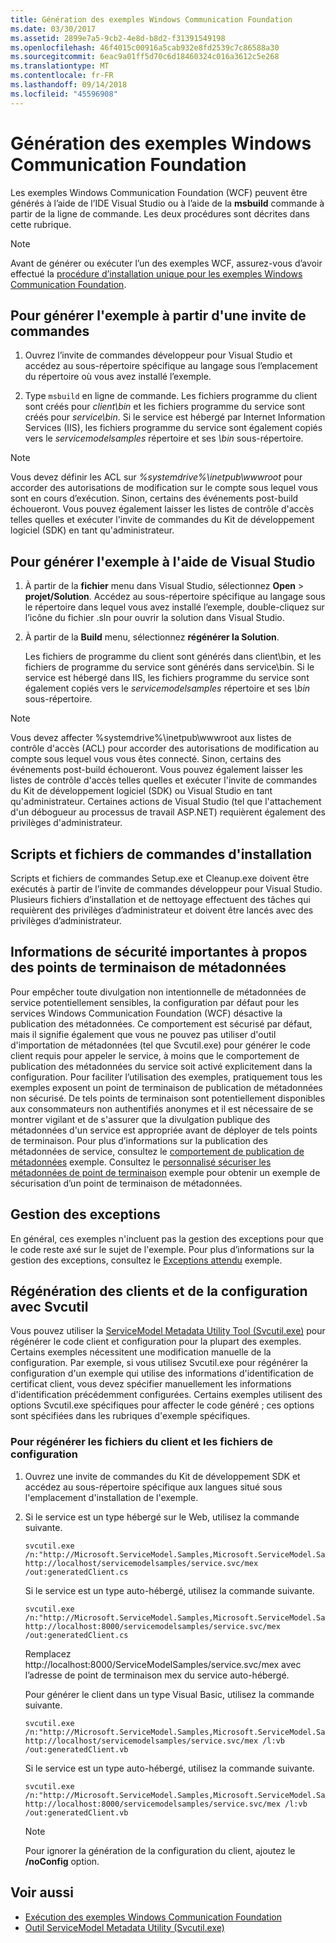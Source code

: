 ```yaml
---
title: Génération des exemples Windows Communication Foundation
ms.date: 03/30/2017
ms.assetid: 2899e7a5-9cb2-4e8d-b8d2-f31391549198
ms.openlocfilehash: 46f4015c00916a5cab932e8fd2539c7c86588a30
ms.sourcegitcommit: 6eac9a01ff5d70c6d18460324c016a3612c5e268
ms.translationtype: MT
ms.contentlocale: fr-FR
ms.lasthandoff: 09/14/2018
ms.locfileid: "45596908"
---
```

# <a name="building-the-windows-communication-foundation-samples"></a>Génération des exemples Windows Communication Foundation

Les exemples Windows Communication Foundation (WCF) peuvent être générés à l’aide de l’IDE Visual Studio ou à l’aide de la **msbuild** commande à partir de la ligne de commande. Les deux procédures sont décrites dans cette rubrique.

> [!NOTE]
> Avant de générer ou exécuter l’un des exemples WCF, assurez-vous d’avoir effectué la [procédure d’installation unique pour les exemples Windows Communication Foundation](../../../../docs/framework/wcf/samples/one-time-setup-procedure-for-the-wcf-samples.md).

## <a name="to-build-the-sample-using-a-command-prompt"></a>Pour générer l'exemple à partir d'une invite de commandes

1.  Ouvrez l’invite de commandes développeur pour Visual Studio et accédez au sous-répertoire spécifique au langage sous l’emplacement du répertoire où vous avez installé l’exemple.

2.  Type `msbuild` en ligne de commande. Les fichiers programme du client sont créés pour *client\bin* et les fichiers programme du service sont créés pour *service\bin*. Si le service est hébergé par Internet Information Services (IIS), les fichiers programme du service sont également copiés vers le *servicemodelsamples* répertoire et ses *\bin* sous-répertoire.

> [!NOTE]
> Vous devez définir les ACL sur *%systemdrive%\inetpub\wwwroot* pour accorder des autorisations de modification sur le compte sous lequel vous sont en cours d’exécution. Sinon, certains des événements post-build échoueront. Vous pouvez également laisser les listes de contrôle d'accès telles quelles et exécuter l'invite de commandes du Kit de développement logiciel (SDK) en tant qu'administrateur.

## <a name="to-build-the-sample-using-visual-studio"></a>Pour générer l'exemple à l'aide de Visual Studio

1. À partir de la **fichier** menu dans Visual Studio, sélectionnez **Open** > **projet/Solution**. Accédez au sous-répertoire spécifique au langage sous le répertoire dans lequel vous avez installé l’exemple, double-cliquez sur l’icône du fichier .sln pour ouvrir la solution dans Visual Studio.

1. À partir de la **Build** menu, sélectionnez **régénérer la Solution**.

   Les fichiers de programme du client sont générés dans client\bin, et les fichiers de programme du service sont générés dans service\bin. Si le service est hébergé dans IIS, les fichiers programme du service sont également copiés vers le *servicemodelsamples* répertoire et ses *\bin* sous-répertoire.

> [!NOTE]
> Vous devez affecter %systemdrive%\inetpub\wwwroot aux listes de contrôle d'accès (ACL) pour accorder des autorisations de modification au compte sous lequel vous vous êtes connecté. Sinon, certains des événements post-build échoueront. Vous pouvez également laisser les listes de contrôle d'accès telles quelles et exécuter l'invite de commandes du Kit de développement logiciel (SDK) ou Visual Studio en tant qu'administrateur. Certaines actions de Visual Studio (tel que l'attachement d'un débogueur au processus de travail ASP.NET) requièrent également des privilèges d'administrateur.

## <a name="setup-batch-files-and-scripts"></a>Scripts et fichiers de commandes d'installation
 Scripts et fichiers de commandes Setup.exe et Cleanup.exe doivent être exécutés à partir de l’invite de commandes développeur pour Visual Studio. Plusieurs fichiers d’installation et de nettoyage effectuent des tâches qui requièrent des privilèges d’administrateur et doivent être lancés avec des privilèges d’administrateur.

## <a name="important-security-information-about-metadata-endpoints"></a>Informations de sécurité importantes à propos des points de terminaison de métadonnées
 Pour empêcher toute divulgation non intentionnelle de métadonnées de service potentiellement sensibles, la configuration par défaut pour les services Windows Communication Foundation (WCF) désactive la publication des métadonnées. Ce comportement est sécurisé par défaut, mais il signifie également que vous ne pouvez pas utiliser d'outil d'importation de métadonnées (tel que Svcutil.exe) pour générer le code client requis pour appeler le service, à moins que le comportement de publication des métadonnées du service soit activé explicitement dans la configuration. Pour faciliter l’utilisation des exemples, pratiquement tous les exemples exposent un point de terminaison de publication de métadonnées non sécurisé. De tels points de terminaison sont potentiellement disponibles aux consommateurs non authentifiés anonymes et il est nécessaire de se montrer vigilant et de s'assurer que la divulgation publique des métadonnées d'un service est appropriée avant de déployer de tels points de terminaison. Pour plus d’informations sur la publication des métadonnées de service, consultez le [comportement de publication de métadonnées](../../../../docs/framework/wcf/samples/metadata-publishing-behavior.md) exemple. Consultez le [personnalisé sécuriser les métadonnées de point de terminaison](../../../../docs/framework/wcf/samples/custom-secure-metadata-endpoint.md) exemple pour obtenir un exemple de sécurisation d’un point de terminaison de métadonnées.

## <a name="exception-handling"></a>Gestion des exceptions
 En général, ces exemples n'incluent pas la gestion des exceptions pour que le code reste axé sur le sujet de l'exemple. Pour plus d’informations sur la gestion des exceptions, consultez le [Exceptions attendu](../../../../docs/framework/wcf/samples/expected-exceptions.md) exemple.

## <a name="regenerating-clients-and-configuration-with-svcutil"></a>Régénération des clients et de la configuration avec Svcutil
 Vous pouvez utiliser la [ServiceModel Metadata Utility Tool (Svcutil.exe)](../../../../docs/framework/wcf/servicemodel-metadata-utility-tool-svcutil-exe.md) pour régénérer le code client et configuration pour la plupart des exemples. Certains exemples nécessitent une modification manuelle de la configuration. Par exemple, si vous utilisez Svcutil.exe pour régénérer la configuration d'un exemple qui utilise des informations d'identification de certificat client, vous devez spécifier manuellement les informations d'identification précédemment configurées. Certains exemples utilisent des options Svcutil.exe spécifiques pour affecter le code généré ; ces options sont spécifiées dans les rubriques d'exemple spécifiques.

### <a name="to-regenerate-the-client-and-configuration-files"></a>Pour régénérer les fichiers du client et les fichiers de configuration

1.  Ouvrez une invite de commandes du Kit de développement SDK et accédez au sous-répertoire spécifique aux langues situé sous l'emplacement d'installation de l'exemple.

2.  Si le service est un type hébergé sur le Web, utilisez la commande suivante.

    ```
    svcutil.exe /n:"http://Microsoft.ServiceModel.Samples,Microsoft.ServiceModel.Samples" http://localhost/servicemodelsamples/service.svc/mex /out:generatedClient.cs
    ```

     Si le service est un type auto-hébergé, utilisez la commande suivante.

    ```
    svcutil.exe /n:"http://Microsoft.ServiceModel.Samples,Microsoft.ServiceModel.Samples" http://localhost:8000/servicemodelsamples/service.svc/mex /out:generatedClient.cs
    ```

     Remplacez http://localhost:8000/ServiceModelSamples/service.svc/mex avec l’adresse de point de terminaison mex du service auto-hébergé.

     Pour générer le client dans un type Visual Basic, utilisez la commande suivante.

    ```
    svcutil.exe /n:"http://Microsoft.ServiceModel.Samples,Microsoft.ServiceModel.Samples" http://localhost/servicemodelsamples/service.svc/mex /l:vb /out:generatedClient.vb
    ```

     Si le service est un type auto-hébergé, utilisez la commande suivante.

    ```
    svcutil.exe /n:"http://Microsoft.ServiceModel.Samples,Microsoft.ServiceModel.Samples" http://localhost:8000/servicemodelsamples/service.svc/mex /l:vb /out:generatedClient.vb
    ```

    > [!NOTE]
    > Pour ignorer la génération de la configuration du client, ajoutez le **/noConfig** option.

## <a name="see-also"></a>Voir aussi

- [Exécution des exemples Windows Communication Foundation](../../../../docs/framework/wcf/samples/running-the-samples.md)
- [Outil ServiceModel Metadata Utility (Svcutil.exe)](../../../../docs/framework/wcf/servicemodel-metadata-utility-tool-svcutil-exe.md)
